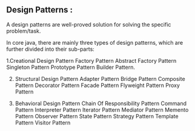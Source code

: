 ##  Design Patterns :

A design patterns are well-proved solution for solving the specific problem/task.

In core java, there are mainly three types of design patterns, which are further divided into their sub-parts:

1.Creational Design Pattern
Factory Pattern
Abstract Factory Pattern
Singleton Pattern
Prototype Pattern
Builder Pattern.

2. Structural Design Pattern
Adapter Pattern
Bridge Pattern
Composite Pattern
Decorator Pattern
Facade Pattern
Flyweight Pattern
Proxy Pattern

3. Behavioral Design Pattern
Chain Of Responsibility Pattern
Command Pattern
Interpreter Pattern
Iterator Pattern
Mediator Pattern
Memento Pattern
Observer Pattern
State Pattern
Strategy Pattern
Template Pattern
Visitor Pattern



